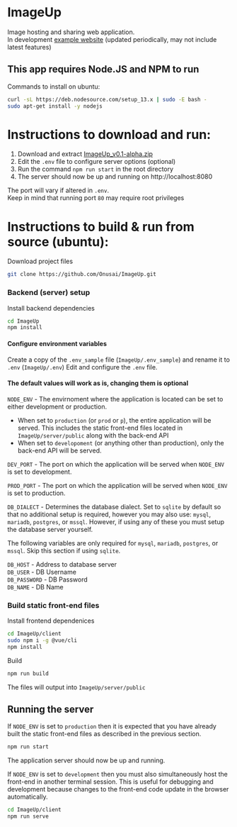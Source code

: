 # ImageUp

Image hosting and sharing web application.  
In development [example website](http://ec2-34-205-141-243.compute-1.amazonaws.com) (updated periodically, may not include latest features)

## This app requires Node.JS and NPM to run

Commands to install on ubuntu:

```bash
curl -sL https://deb.nodesource.com/setup_13.x | sudo -E bash -
sudo apt-get install -y nodejs
```

# Instructions to download and run:

1. Download and extract [ImageUp_v0.1-alpha.zip](https://github.com/Onusai/ImageUp/releases/download/v0.1-alpha/ImageUp_v0.1-alpha.zip)
2. Edit the `.env` file to configure server options (optional)
3. Run the command `npm run start` in the root directory
4. The server should now be up and running on http://localhost:8080

The port will vary if altered in `.env`.  
Keep in mind that running port `80` may require root privileges

# Instructions to build & run from source (ubuntu):

Download project files

```bash
git clone https://github.com/Onusai/ImageUp.git
```

### Backend (server) setup

Install backend dependencies

```bash
cd ImageUp
npm install
```

#### Configure environment variables

Create a copy of the `.env_sample` file (`ImageUp/.env_sample`) and rename it to `.env` (`ImageUp/.env`)
Edit and configure the `.env` file.

#### The default values will work as is, changing them is optional

`NODE_ENV` - The envirnoment where the application is located can be set to either development or production.

- When set to `production` (or `prod` or `p`), the entire application will be served. This includes the static front-end files located in `ImageUp/server/public` along with the back-end API
- When set to `developoment` (or anything other than production), only the back-end API will be served.

`DEV_PORT` - The port on which the application will be served when `NODE_ENV` is set to development.

`PROD_PORT` - The port on which the application will be served when `NODE_ENV` is set to production.

`DB_DIALECT` - Determines the database dialect. Set to `sqlite` by default so that no additional setup is required, however you may also use: `mysql`, `mariadb`, `postgres`, or `mssql`. However, if using any of these you must setup the database server yourself.

The following variables are only required for `mysql`, `mariadb`, `postgres`, or `mssql`. Skip this section if using `sqlite`.

`DB_HOST` - Address to database server  
`DB_USER` - DB Username  
`DB_PASSWORD` - DB Password  
`DB_NAME` - DB Name

### Build static front-end files

Install frontend dependenices

```bash
cd ImageUp/client
sudo npm i -g @vue/cli
npm install
```

Build

```bash
npm run build
```

The files will output into `ImageUp/server/public`

## Running the server

If `NODE_ENV` is set to `production` then it is expected that you have already built the static front-end files as described in the previous section.

```bash
npm run start
```

The application server should now be up and running.

If `NODE_ENV` is set to `development` then you must also simultaneously host the front-end in another terminal session. This is useful for debugging and development because changes to the front-end code update in the browser automatically.

```bash
cd ImageUp/client
npm run serve
```
